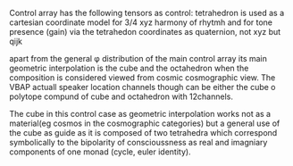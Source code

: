 Control array has the following tensors as control:
tetrahedron is used as a cartesian coordinate model for 3/4 xyz harmony of rhytmh
and for tone presence (gain) via the tetrahedon coordinates as quaternion, not xyz but qijk

apart from the general φ distribution of the main control array its main geometric interpolation is the cube and the octahedron
when the composition is considered viewed from cosmic cosmographic view. The VBAP actuall speaker location channels though can be either the cube
o polytope compund of cube and octahedron with 12channels. 

The cube in this control case as geometric interpolation works not as a material(eg cosmos in the cosmographic categories) but a general use of the cube as guide
as it is composed of two tetrahedra which correspond symbolically to the bipolarity of conscioussness as real and imagniary components of one monad (cycle, euler identity).
